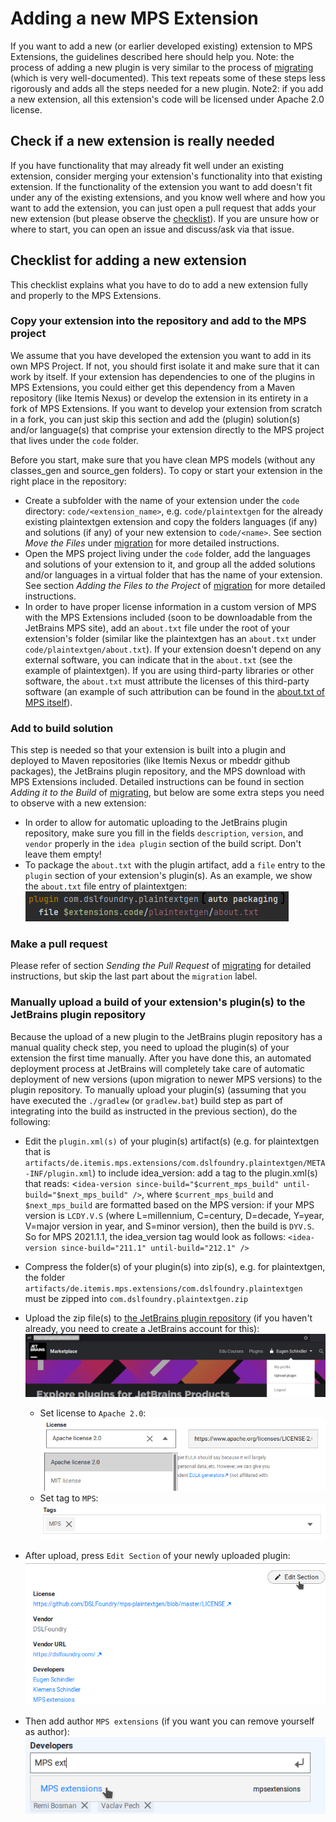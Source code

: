 # Adding a new MPS Extension

If you want to add a new (or earlier developed existing) extension to MPS Extensions, the guidelines described here should help you.
Note: the process of adding a new plugin is very similar to the process of [migrating](Migrating.md) (which is very well-documented). This text repeats some of these steps less rigorously and adds all the steps needed for a new plugin.
Note2: if you add a new extension, all this extension's code will be licensed under Apache 2.0 license.

## Check if a new extension is really needed
If you have functionality that may already fit well under an existing extension, consider merging your extension's functionality into that existing extension. If the functionality of the extension you want to add doesn't fit under any of the existing extensions, and you know well where and how you want to add the extension, you can just open a pull request that adds your new extension (but please observe the [checklist](#checklist-for-adding-a-new-extension)).
If you are unsure how or where to start, you can open an issue and discuss/ask via that issue.

## Checklist for adding a new extension
This checklist explains what you have to do to add a new extension fully and properly to the MPS Extensions.

### Copy your extension into the repository and add to the MPS project
We assume that you have developed the extension you want to add in its own MPS Project. If not, you should first isolate it and make sure that it can work by itself. If your extension has dependencies to one of the plugins in MPS Extensions, you could either get this dependency from a Maven repository (like Itemis Nexus) or develop the extension in its entirety in a fork of MPS Extensions.
If you want to develop your extension from scratch in a fork, you can just skip this section and add the (plugin) solution(s) and/or language(s) that comprise your extension directly to the MPS project that lives under the `code` folder.

Before you start, make sure that you have clean MPS models (without any classes_gen and source_gen folders).
To copy or start your extension in the right place in the repository:
* Create a subfolder with the name of your extension under the `code` directory: `code/<extension_name>`, e.g. `code/plaintextgen` for the already existing plaintextgen extension and copy the folders languages (if any) and solutions (if any) of your new extension to `code/<name>`. See section _Move the Files_ under [migration](Migrating.md) for more detailed instructions.
* Open the MPS project living under the `code` folder, add the languages and solutions of your extension to it, and group all the added solutions and/or languages in a virtual folder that has the name of your extension. See section _Adding the Files to the Project_ of [migration](Migrating.md) for more detailed instructions.
* In order to have proper license information in a custom version of MPS with the MPS Extensions included (soon to be downloadable from the JetBrains MPS site), add an `about.txt` file under the root of your extension's folder (similar like the plaintextgen has an `about.txt` under `code/plaintextgen/about.txt`). If your extension doesn't depend on any external software, you can indicate that in the `about.txt` (see the example of plaintextgen). If you are using third-party libraries or other software, the `about.txt` must attribute the licenses of this third-party software (an example of such attribution can be found in the [about.txt of MPS itself](https://github.com/JetBrains/MPS/blob/master/about.txt)).

### Add to build solution
This step is needed so that your extension is built into a plugin and deployed to Maven repositories (like Itemis Nexus or mbeddr github packages), the JetBrains plugin repository, and the MPS download with MPS Extensions included.
Detailed instructions can be found in section _Adding it to the Build_ of [migrating](Migrating.md), but below are some extra steps you need to observe with a new extension:

* In order to allow for automatic uploading to the JetBrains plugin repository, make sure you fill in the fields `description`, `version`, and `vendor` properly in the `idea plugin` section of the build script. Don't leave them empty!
* To package the `about.txt` with the plugin artifact, add a `file` entry to the `plugin` section of your extension's plugin(s). As an example, we show the `about.txt` file entry of plaintextgen:
![about.txt example of plaintextgen](adding_img/plaintextgen_about_txt_layout_example.png)

### Make a pull request
Please refer of section _Sending the Pull Request_ of [migrating](Migrating.md) for detailed instructions, but skip the last part about the `migration` label.

### Manually upload a build of your extension's plugin(s) to the JetBrains plugin repository
Because the upload of a new plugin to the JetBrains plugin repository has a manual quality check step, you need to upload the plugin(s) of your extension the first time manually. After you have done this, an automated deployment process at JetBrains will completely take care of automatic deployment of new versions (upon migration to newer MPS versions) to the plugin repository.
To manually upload your plugin(s) (assuming that you have executed the `./gradlew` (or `gradlew.bat`) build step as part of integrating into the build as instructed in the previous section), do the following:
* Edit the `plugin.xml(s)` of your plugin(s) artifact(s) (e.g. for plaintextgen that is `artifacts/de.itemis.mps.extensions/com.dslfoundry.plaintextgen/META-INF/plugin.xml`) to include idea_version: add a tag to the plugin.xml(s) that reads:
  <`idea-version since-build="$current_mps_build" until-build="$next_mps_build" />`, where `$current_mps_build` and `$next_mps_build` are formatted based on the MPS version: if your MPS version is `LCDY.V.S` (where L=millennium, C=century, D=decade, Y=year, V=major version in year, and S=minor version), then the build is `DYV.S`. So for MPS 2021.1.1, the idea_version tag would look as follows:
  `<idea-version since-build="211.1" until-build="212.1" />`
  
* Compress the folder(s) of your plugin(s) into zip(s), e.g. for plaintextgen, the folder `artifacts/de.itemis.mps.extensions/com.dslfoundry.plaintextgen` must be zipped into `com.dslfoundry.plaintextgen.zip`
* Upload the zip file(s) to [the JetBrains plugin repository](https://plugins.jetbrains.com/) (if you haven't already, you need to create a JetBrains account for this):
![upload plugin](adding_img/jetbrains_plugin_repository_upload_plugin.png)
  * Set license to `Apache 2.0`:
    ![apache license](adding_img/jetbrains_plugin_repository_license.png)
  * Set tag to `MPS`:
  ![tag mps](adding_img/jetbrains_plugin_repository_tag.png)
  
* After upload, press `Edit Section` of your newly uploaded plugin:
![edit section](adding_img/jetbrains_plugin_repository_edit_section.png)
  
* Then add author `MPS extensions` (if you want you can remove yourself as author):
![add mpsextensions author](adding_img/jetbrains_plugin_repository_select_mps_extensinos_user.png)